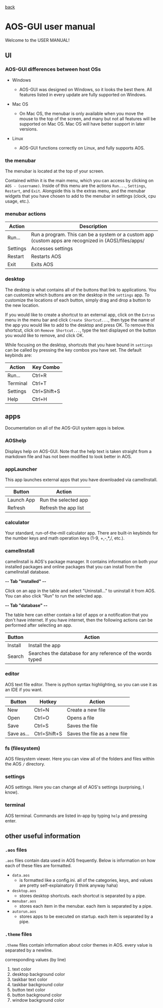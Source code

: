 <a href="MDs/help.md">back</a>
# AOS-GUI user manual

Welcome to the USER MANUAL!

## UI

### AOS-GUI differences between host OSs

- Windows
    - AOS-GUI was designed on Windows, so it looks the best there. All features listed in every update are fully supported on Windows.

- Mac OS
    - On Mac OS, the menubar is only available when you move the mouse to the top of the screen, and many but not all features will be supported on Mac OS. Mac OS will have better support in later versions.

- Linux
    - AOS-GUI functions correctly on Linux, and fully supports AOS.

### the menubar

The menubar is located at the top of your screen.

Contained within it is the main menu, which you can access by clicking on `AOS - (username)`. Inside of this menu are the actions `Run...`, `Settings`, `Restart`, and `Exit`. Alongside this is the extras menu, and the menubar widgets that you have chosen to add to the menubar in settings (clock, cpu usage, etc.).

### menubar actions

| Action | Description|
|------|------------|
|Run...|Run a program. This can be a system or a custom app (custom apps are recognized in (AOS)/files/apps/|
|Settings|Accesses settings|
|Restart|Restarts AOS|
|Exit|Exits AOS|

### desktop

The desktop is what contains all of the buttons that link to applications. You can customize which buttons are on the desktop in the `settings` app. To customize the locations of each button, simply drag and drop a button to the new location.

If you would like to create a shortcut to an external app, click on the `Extras` menu in the menu bar and click `Create Shortcut...`, then type the name of the app you would like to add to the desktop and press OK. To remove this shortcut, click on `Remove Shortcut...`, type the text displayed on the button you would like to remove, and click OK.

While focusing on the desktop, shortcuts that you have bound in `settings` can be called by pressing the key combos you have set. The default keybinds are:

| Action | Key Combo|
|------|------------|
|Run...|Ctrl+R|
|Terminal|Ctrl+T|
|Settings|Ctrl+Shift+S|
|Help|Ctrl+H|

## apps

Documentation on all of the AOS-GUI system apps is below.

### AOShelp

Displays help on AOS-GUI. Note that the help text is taken straight from a markdown file and has not been modified to look better in AOS.

### appLauncher

This app launches external apps that you have downloaded via camelInstall.

| Button | Action|
|------|------------|
|Launch App| Run the selected app|
|Refresh|Refresh the app list|

### calculator

Your standard, run-of-the-mill calculator app. There are built-in keybinds for the number keys and math operation keys (1-9, +,-,*,/, etc.).

### camelInstall

camelInstall is AOS's package manager. It contains information on both your installed packages and online packages that you can install from the camelInstall database.

**-- Tab "installed" --**

Click on an app in the table and select "Uninstall..." to uninstall it from AOS. You can also click "Run" to run the selected app.

**-- Tab "database" --**

The table here can either contain a list of apps or a notification that you don't have internet. If you have internet, then the following actions can be performed after selecting an app.

| Button | Action|
|------|------------|
|Install| Install the app|
|Search|Searches the database for any reference of the words typed|

### editor

AOS text file editor. There is python syntax highlighting, so you can use it as an IDE if you want.

| Button |Hotkey| Action|
|------|-----|------------|
|New|Ctrl+N| Create a new file|
|Open|Ctrl+O|Opens a file|
|Save|Ctrl+S|Saves the file|
|Save as...|Ctrl+Shift+S|Saves the file as a new file|

### fs (filesystem)

AOS filesystem viewer. Here you can view all of the folders and files within the AOS `/` directory.

### settings

AOS settings. Here you can change all of AOS's settings (surprising, I know).

### terminal

AOS terminal. Commands are listed in-app by typing `help` and pressing enter.

## other useful information

### `.aos` files
`.aos` files contain data used in AOS frequently. Below is information on how each of these files are formatted.

- `data.aos`
    - is formatted like a config.ini. all of the categories, keys, and values are pretty self-explainatory (I think anyway haha)
- `desktop.aos`
    - stores desktop shortcuts. each shortcut is separated by a pipe.
- `menubar.aos`
    - stores each item in the menubar. each item is separated by a pipe.
- `autorun.aos`
    - stores apps to be executed on startup. each item is separated by a pipe.

### `.theme` files
`.theme` files contain information about color themes in AOS. every value is separated by a newline.

corresponding values (by line)
1. text color
2. desktop background color
3. taskbar text color
4. taskbar background color
5. button text color
6. button background color
7. window background color